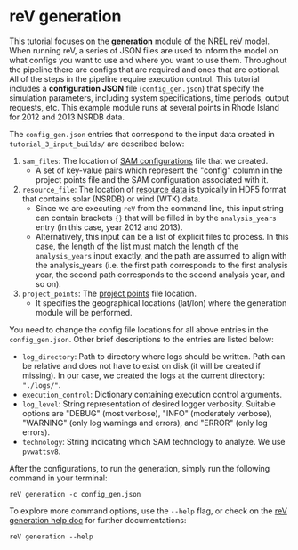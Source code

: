 reV generation
===========================

This tutorial focuses on the **generation** module of the NREL reV model. 
When running reV, a series of JSON files are used to inform the model on what configs you want to use and where you want to use them.
Throughout the pipeline there are configs that are required and ones that are optional.
All of the steps in the pipeline require execution control.
This tutorial includes a **configuration JSON** file (`config_gen.json`) that specify the simulation parameters, including system specifications, time periods, output requests, etc. 
This example module runs at several points in Rhode Island for 2012 and 2013 NSRDB data. 

The `config_gen.json` entries that correspond to the input data created in `tutorial_3_input_builds/` are described below: 

1) `sam_files`: The location of [SAM configurations](../tutorial_3_input_builds/1_sam_configs/) file that we created. 
    - A set of key-value pairs which represent the "config" column in the project points file and the SAM configuration associated with it.
2) `resource_file`: The location of [resource data](../tutorial_3_input_builds/2_resource_data/) is typically in HDF5 format that contains solar (NSRDB) or wind (WTK) data. 
    - Since we are executing `reV` from the command line, this input string can contain brackets `{}` that will be filled in by the `analysis_years` entry (in this case, year 2012 and 2013).
    - Alternatively, this input can be a list of explicit files to process. In this case, the length of the list must match the length of the `analysis_years` input exactly, and the path are assumed to align with the analysis_years (i.e. the first path corresponds to the first analysis year, the second path corresponds to the second analysis year, and so on).
3) `project_points`: The [project points](../tutorial_3_input_builds/3_project_points/) file location. 
    - It specifies the geographical locations (lat/lon) where the generation module will be performed. 

You need to change the config file locations for all above entries in the `config_gen.json`. Other brief descriptions to the entries are listed below: 

- `log_directory`: Path to directory where logs should be written. Path can be relative and does not have to exist on disk (it will be created if missing). In our case, we created the logs at the current directory: `"./logs/"`. 
- `execution_control`: Dictionary containing execution control arguments. 
- `log_level`: String representation of desired logger verbosity. Suitable options are "DEBUG" (most verbose), "INFO" (moderately verbose), "WARNING" (only log warnings and errors), and "ERROR" (only log errors).
- `technology`: String indicating which SAM technology to analyze. We use `pvwattsv8`.

After the configurations, to run the generation, simply run the following command in your terminal:

```console
reV generation -c config_gen.json
```

To explore more command options, use the `--help` flag, or check on the [reV generation help doc](https://nrel.github.io/reV/_cli/reV%20generation.html) for further documentations: 

```console
reV generation --help
```
